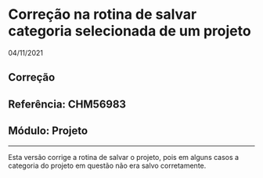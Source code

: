 # Correção na rotina de salvar categoria selecionada de um projeto
04/11/2021
## Correção
## Referência: CHM56983
## Módulo: Projeto
***

Esta versão corrige a rotina de salvar o projeto, pois em alguns casos a categoria do projeto em questão não era salvo corretamente.